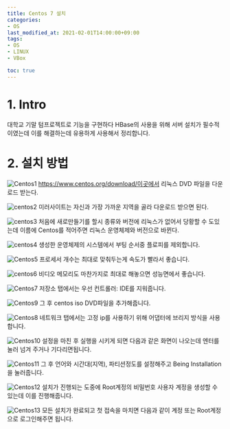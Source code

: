 ```yaml
---
title: Centos 7 설치
categories:
- OS
last_modified_at: 2021-02-01T14:00:00+09:00
tags:
- OS
- LINUX
- VBox

toc: true
---
```

# 1. Intro
대학교 기말 텀프로젝트로 기능을 구현하다 HBase의 사용을 위해 서버 설치가 필수적이였는데 
이를 해결하는데 유용하게 사용해서 정리합니다.

# 2. 설치 방법


![Centos1](https://user-images.githubusercontent.com/56510688/106564022-02a45a00-6570-11eb-9c0c-b9aca52b75b5.PNG)
https://www.centos.org/download/이곳에서 리눅스 DVD 파일을 다운로드 받는다.

![centos2](https://user-images.githubusercontent.com/56510688/106564025-033cf080-6570-11eb-8c98-a22bec5cb345.PNG)
미러사이트는 자신과 가장 가까운 지역을 골라 다운로드 받으면 된다.

![centos3](https://user-images.githubusercontent.com/56510688/106564029-033cf080-6570-11eb-966b-eebd350e861b.PNG)
처음에 새로만들기를 할시 종류와 버전에 리눅스가 없어서 당황할 수 도있는데 이름에 Centos를 적어주면 리눅스 운영체제와 버전으로 바뀐다.

![centos4](https://user-images.githubusercontent.com/56510688/106564030-03d58700-6570-11eb-8e4a-56eb5dcc4bc1.PNG)
생성한 운영체제의 시스템에서 부팅 순서중 플로피를 제외합니다.

![Centos5](https://user-images.githubusercontent.com/56510688/106564031-046e1d80-6570-11eb-8c4d-c1612d8fc193.PNG)
프로세서 개수는 최대로 맞춰두는게 속도가 빨라서 좋습니다.

![centos6](https://user-images.githubusercontent.com/56510688/106564032-046e1d80-6570-11eb-86d0-208bfd07cfc4.PNG)
비디오 메모리도 마찬가지로 최대로 해놓으면 성능면에서 좋습니다.

![Centos7](https://user-images.githubusercontent.com/56510688/106564035-0506b400-6570-11eb-990e-baddddadd388.PNG)
저장소 탭에서는 우선 컨트롤러: IDE를 지워줍니다.

![Centos9](https://user-images.githubusercontent.com/56510688/106564039-059f4a80-6570-11eb-8e36-5abe4362c276.PNG)
그 후 centos iso DVD파일을 추가해줍니다.

![Centos8](https://user-images.githubusercontent.com/56510688/106564038-0506b400-6570-11eb-958c-e51134a0c25e.PNG)
네트워크 탭에서는 고정 ip를 사용하기 위해 어댑터에 브리지 방식을 사용합니다. 

![Centos10](https://user-images.githubusercontent.com/56510688/106564042-059f4a80-6570-11eb-9b34-f3dbefe20e9e.PNG)
설정을 마친 후 실행을 시키게 되면 다음과 같은 화면이 나오는데 엔터를 눌러 넘겨 주거나 기다리면됩니다.

![Centos11](https://user-images.githubusercontent.com/56510688/106564013-00da9680-6570-11eb-9170-bff8a37eaa8f.PNG)
그 후 언어와 시간대(지역), 파티션정도를 설정해주고 Being Installation을 눌러줍니다.

![Centos12](https://user-images.githubusercontent.com/56510688/106564016-020bc380-6570-11eb-90f3-cb25c31365cc.PNG)
설치가 진행되는 도중에 Root계정의 비밀번호 사용자 계정을 생성할 수 있는데 이를 진행해줍니다.

![Centos13](https://user-images.githubusercontent.com/56510688/106564021-02a45a00-6570-11eb-80c6-30eebbb9d2e9.PNG)
모든 설치가 완료되고 첫 접속을 마치면 다음과 같이 계정 또는 Root계정으로 로그인해주면 됩니다.
